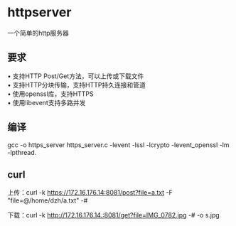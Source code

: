 # httpserver
一个简单的http服务器

 ## 要求
• 支持HTTP Post/Get方法，可以上传或下载文件     
• 支持HTTP分块传输，支持HTTP持久连接和管道   
• 使用openssl库，支持HTTPS   
• 使用libevent支持多路并发    

## 编译

gcc -o https_server https_server.c -levent -lssl -lcrypto -levent_openssl -lm -lpthread.         

  ## curl

上传：curl -k https://172.16.176.14:8081/post?file=a.txt -F "file=@/home/dzh/a.txt" -#

下载：curl -k http://172.16.176.14.:8081/get?file=IMG_0782.jpg -# -o s.jpg

